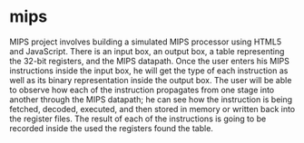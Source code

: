 # mips
MIPS project involves building a simulated MIPS processor using HTML5 and JavaScript. There is an input box, an output box, a table representing the 32-bit registers, and the MIPS datapath. Once the user enters his MIPS instructions inside the input box, he will get the type of each instruction as well as its binary representation inside the output box. The user will be able to observe how each of the instruction propagates from one stage into another through the MIPS datapath; he can see how the instruction is being fetched, decoded, executed, and then stored in memory or written back into the register files. The result of each of the instructions is going to be recorded inside the used the registers found the table.
